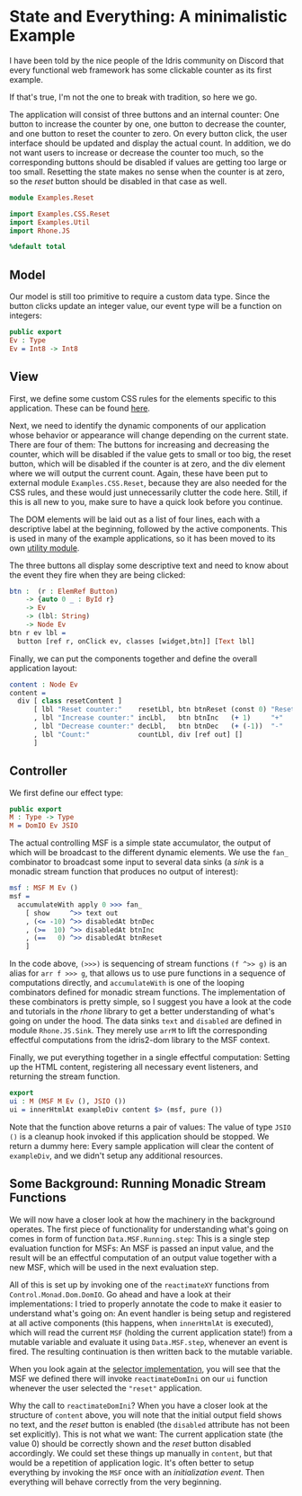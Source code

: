 # State and Everything: A minimalistic Example

I have been told by the nice people of the Idris community
on Discord that every functional web framework has some clickable
counter as its first example.

If that's true, I'm not the one to break with tradition, so here we go.

The application will consist of three buttons and an internal
counter: One button to increase the counter by one, one button
to decrease the counter, and one button to reset the counter to
zero. On every button click, the user interface should be updated
and display the actual count. In addition, we do not want users
to increase or decrease the counter too much, so the corresponding
buttons should be disabled if values are getting too large or too small.
Resetting the state makes no sense when the counter is at zero,
so the *reset* button should be disabled in that case as well.


```idris
module Examples.Reset

import Examples.CSS.Reset
import Examples.Util
import Rhone.JS

%default total
```

## Model

Our model is still too primitive to require a custom
data type. Since the button clicks update an integer value,
our event type will be a function on integers:

```idris
public export
Ev : Type
Ev = Int8 -> Int8
```

## View

First, we define some custom CSS rules for the
elements specific to this application. These can
be found [here](CSS/Reset.idr).

Next, we need to identify the dynamic components
of our application whose behavior or appearance will
change depending on the current state.
There are four of them: The buttons for increasing and decreasing
the counter, which will be disabled if the value gets to
small or too big, the reset button, which will be disabled
if the counter is at zero, and the div element where we will output
the current count. Again, these have been put to
external module `Examples.CSS.Reset`, because they are
also needed for the CSS rules, and these would
just unnecessarily clutter the code here. Still,
if this is all new to you, make sure to have a quick
look before you continue.

The DOM elements will be laid out as a list of
four lines, each with a descriptive label at the
beginning, followed by the active components.
This is used in many of the example applications,
so it has been moved to its own [utility module](Util.idr).

The three buttons all display some descriptive
text and need to know about the event they fire
when they are being clicked:

```idris
btn :  (r : ElemRef Button)
    -> {auto 0 _ : ById r}
    -> Ev
    -> (lbl: String)
    -> Node Ev
btn r ev lbl =
  button [ref r, onClick ev, classes [widget,btn]] [Text lbl]
```

Finally, we can put the components together and define
the overall application layout:

```idris
content : Node Ev
content =
  div [ class resetContent ]
      [ lbl "Reset counter:"    resetLbl, btn btnReset (const 0) "Reset"
      , lbl "Increase counter:" incLbl,   btn btnInc   (+ 1)     "+"
      , lbl "Decrease counter:" decLbl,   btn btnDec   (+ (-1))  "-"
      , lbl "Count:"            countLbl, div [ref out] []
      ]
```

## Controller

We first define our effect type:

```idris
public export
M : Type -> Type
M = DomIO Ev JSIO
```

The actual controlling MSF is a simple state accumulator, the
output of which will be broadcast to the different dynamic
elements. We use the `fan_` combinator to broadcast
some input to several data sinks (a *sink* is a monadic stream function
that produces no output of interest):

```idris
msf : MSF M Ev ()
msf =
  accumulateWith apply 0 >>> fan_
    [ show     ^>> text out
    , (<= -10) ^>> disabledAt btnDec
    , (>=  10) ^>> disabledAt btnInc
    , (==   0) ^>> disabledAt btnReset
    ]
```

In the code above, `(>>>)` is sequencing of stream functions
`(f ^>> g)` is an alias for `arr f >>> g`, that allows us to use pure
functions in a sequence of
computations directly, and `accumulateWith` is one of the looping
combinators defined for monadic stream functions. The implementation
of these combinators is pretty simple, so I suggest you have a look
at the code and tutorials in the *rhone* library to get a better understanding
of what's going on under the hood. The data sinks `text` and `disabled`
are defined in module `Rhone.JS.Sink`. They merely use `arrM` to
lift the corresponding effectful computations from the idris2-dom
library to the MSF context.

Finally, we put everything together in a single effectful
computation: Setting up the HTML
content, registering all necessary event listeners,
and returning the stream function.

```idris
export
ui : M (MSF M Ev (), JSIO ())
ui = innerHtmlAt exampleDiv content $> (msf, pure ())
```

Note that the function above returns a pair of values: The
value of type `JSIO ()` is a cleanup hook invoked if
this application should be stopped. We return a dummy here:
Every sample application will clear the content of `exampleDiv`,
and we didn't setup any additional resources.

## Some Background: Running Monadic Stream Functions

We will now have a closer look at how the machinery in the background
operates. The first piece of functionality for understanding what's going
on comes in form of function `Data.MSF.Running.step`: This is a single step
evaluation function for MSFs: An MSF is passed an input value, and the result
will be an effectful computation of an output value together with
a new MSF, which will be used in the next evaluation step.

All of this is set up by invoking one of the `reactimateXY` functions
from `Control.Monad.Dom.DomIO`. Go ahead and have a look at their implementations:
I tried to properly annotate the code to make it easier to understand
what's going on: An event handler is being setup and registered at all
active components (this happens, when `innerHtmlAt` is executed), which
will read the current `MSF` (holding the current application state!)
from a mutable variable
and evaluate it using `Data.MSF.step`, whenever an event is fired.
The resulting continuation is then written back to the mutable
variable.

When you look again at the [selector implementation](Selector.md), you
will see that the MSF we defined there will invoke `reactimateDomIni`
on our `ui` function whenever the user selected the `"reset"` application.

Why the call to `reactimateDomIni`? When you have a closer look at
the structure of `content` above, you will note that the initial output
field shows no text, and the *reset* button is enabled (the `disabled`
attribute has not been set explicitly). This is not what we want: The current
application state (the value 0) should be correctly shown and the
*reset* button disabled accordingly. We could set these things up
manually in `content`, but that would be a repetition of application
logic. It's often better to setup everything by invoking the `MSF`
once with an *initialization event*. Then everything will behave
correctly from the very beginning.

<!-- vi: filetype=idris2
-->
